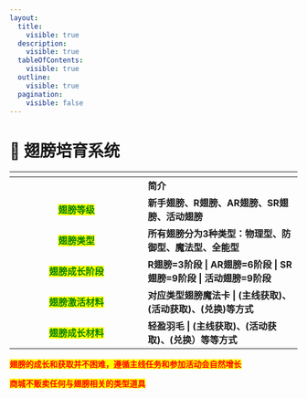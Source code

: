 ```yaml
---
layout:
  title:
    visible: true
  description:
    visible: true
  tableOfContents:
    visible: true
  outline:
    visible: true
  pagination:
    visible: false
---
```


# 🚩 翅膀培育系统

<table data-header-hidden><thead><tr><th width="218" align="center"></th><th></th></tr></thead><tbody><tr><td align="center"></td><td>                                         <strong>简介</strong></td></tr><tr><td align="center"><mark style="color:green;"><strong>翅膀等级</strong></mark></td><td><strong>新手翅膀、R翅膀、AR翅膀、SR翅膀、活动翅膀</strong></td></tr><tr><td align="center"><mark style="color:green;"><strong>翅膀类型</strong></mark></td><td><strong>所有翅膀分为3种类型：物理型、防御型、魔法型、全能型</strong></td></tr><tr><td align="center"><mark style="color:green;"><strong>翅膀成长阶段</strong></mark></td><td><strong>R翅膀=3阶段 | AR翅膀=6阶段 | SR翅膀=9阶段 | 活动翅膀=9阶段</strong></td></tr><tr><td align="center"><mark style="color:green;"><strong>翅膀激活材料</strong></mark></td><td><strong>对应类型翅膀魔法卡 | (主线获取)、(活动获取)、(兑换)等方式</strong></td></tr><tr><td align="center"><mark style="color:green;"><strong>翅膀成长材料</strong></mark></td><td><strong>轻盈羽毛 | (主线获取)、(活动获取)、(兑换）等等方式</strong></td></tr></tbody></table>

<mark style="color:red;">**翅膀的成长和获取并不困难，遵循主线任务和参加活动会自然增长**</mark>

<mark style="color:red;">**商城不贩卖任何与翅膀相关的类型道具**</mark>
